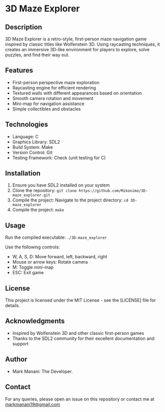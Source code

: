 # 3D Maze Explorer

## Description

3D Maze Explorer is a retro-style, first-person maze navigation game inspired by classic titles like Wolfenstein 3D. Using raycasting techniques, it creates an immersive 3D-like environment for players to explore, solve puzzles, and find their way out.

## Features

- First-person perspective maze exploration
- Raycasting engine for efficient rendering
- Textured walls with different appearances based on orientation
- Smooth camera rotation and movement
- Mini-map for navigation assistance
- Simple collectibles and obstacles

## Technologies

- Language: C
- Graphics Library: SDL2
- Build System: Make
- Version Control: Git
- Testing Framework: Check (unit testing for C)

## Installation

1. Ensure you have SDL2 installed on your system
2. Clone the repository: `git clone https://github.com/Mikonimo/3D-maze_explorer.git`
3. Compile the project: Navigate to the project directory: `cd 3D-maze_explorer`
4. Compile the project: `make`
## Usage

Run the compiled executable: `./3D-maze_explorer`

Use the following controls:
- W, A, S, D: Move forward, left, backward, right
- Mouse or arrow keys: Rotate camera
- M: Toggle mini-map
- ESC: Exit game

## License

This project is licensed under the MIT License - see the [LICENSE] file for details.
## Acknowledgments

- Inspired by Wolfenstein 3D and other classic first-person games
- Thanks to the SDL2 community for their excellent documentation and support

## Author

- Mark Manani: The Developer.

## Contact

For any queries, please open an issue on this repository or contact me at markmanani19@gmail.com